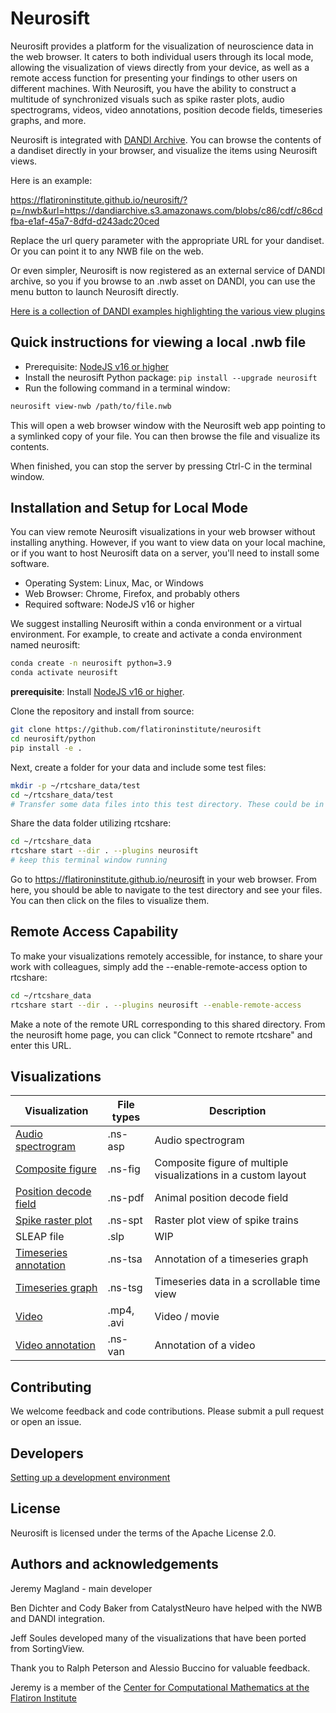 # Neurosift

Neurosift provides a platform for the visualization of neuroscience data in the web browser. It caters to both individual users through its local mode, allowing the visualization of views directly from your device, as well as a remote access function for presenting your findings to other users on different machines. With Neurosift, you have the ability to construct a multitude of synchronized visuals such as spike raster plots, audio spectrograms, videos, video annotations, position decode fields, timeseries graphs, and more.

Neurosift is integrated with [DANDI Archive](https://dandiarchive.org/). You can browse the contents of a dandiset directly in your browser, and visualize the items using Neurosift views.

Here is an example:

https://flatironinstitute.github.io/neurosift/?p=/nwb&url=https://dandiarchive.s3.amazonaws.com/blobs/c86/cdf/c86cdfba-e1af-45a7-8dfd-d243adc20ced

Replace the url query parameter with the appropriate URL for your dandiset. Or you can point it to any NWB file on the web.

Or even simpler, Neurosift is now registered as an external service of DANDI archive, so you if you browse to an .nwb asset on DANDI, you can use the menu button to launch Neurosift directly.

[Here is a collection of DANDI examples highlighting the various view plugins](https://github.com/flatironinstitute/neurosift/wiki/Neurosift-DANDI-Examples)

## Quick instructions for viewing a local .nwb file

* Prerequisite: [NodeJS v16 or higher](https://nodejs.org/en/download)
* Install the neurosift Python package: `pip install --upgrade neurosift`
* Run the following command in a terminal window:

```bash
neurosift view-nwb /path/to/file.nwb
```

This will open a web browser window with the Neurosift web app pointing to a symlinked copy of your file. You can then browse the file and visualize its contents.

When finished, you can stop the server by pressing Ctrl-C in the terminal window.

## Installation and Setup for Local Mode

You can view remote Neurosift visualizations in your web browser without installing anything. However, if you want to view data on your local machine, or if you want to host Neurosift data on a server, you'll need to install some software.

* Operating System: Linux, Mac, or Windows
* Web Browser: Chrome, Firefox, and probably others
* Required software: NodeJS v16 or higher

We suggest installing Neurosift within a conda environment or a virtual environment. For example, to create and activate a conda environment named neurosift:

```bash
conda create -n neurosift python=3.9
conda activate neurosift
```

**prerequisite**: Install [NodeJS v16 or higher](https://nodejs.org/en/download).

Clone the repository and install from source:

```bash
git clone https://github.com/flatironinstitute/neurosift
cd neurosift/python
pip install -e .
```

Next, create a folder for your data and include some test files:

```bash
mkdir -p ~/rtcshare_data/test
cd ~/rtcshare_data/test
# Transfer some data files into this test directory. These could be in .mp4, .avi, .py, .ipynb, or other formats.
```

Share the data folder utilizing rtcshare:

```bash
cd ~/rtcshare_data
rtcshare start --dir . --plugins neurosift
# keep this terminal window running
```

Go to https://flatironinstitute.github.io/neurosift in your web browser. From here, you should be able to navigate to the test directory and see your files. You can then click on the files to visualize them.

## Remote Access Capability

To make your visualizations remotely accessible, for instance, to share your work with colleagues, simply add the --enable-remote-access option to rtcshare:

```bash
cd ~/rtcshare_data
rtcshare start --dir . --plugins neurosift --enable-remote-access
```

Make a note of the remote URL corresponding to this shared directory. From the neurosift home page, you can click "Connect to remote rtcshare" and enter this URL.

## Visualizations

| Visualization | File types | Description |
| --- | --- | --- |
| [Audio spectrogram](./doc/audio_spectrogram.md) | .ns-asp | Audio spectrogram |
| [Composite figure](./doc/composite_figure.md) | .ns-fig | Composite figure of multiple visualizations in a custom layout |
| [Position decode field](./doc/position_decode_field.md) | .ns-pdf | Animal position decode field |
| [Spike raster plot](./doc/spike_raster_plot.md) | .ns-spt | Raster plot view of spike trains |
| SLEAP file | .slp | WIP |
| [Timeseries annotation](./timeseries_annotation.md) | .ns-tsa | Annotation of a timeseries graph |
| [Timeseries graph](./doc/timeseries_graph.md) | .ns-tsg | Timeseries data in a scrollable time view |
| [Video](./doc/video.md) | .mp4, .avi | Video / movie |
| [Video annotation](./doc/video_annotation.md) | .ns-van | Annotation of a video |

## Contributing

We welcome feedback and code contributions. Please submit a pull request or open an issue.

## Developers

[Setting up a development environment](./doc/development.md)

## License

Neurosift is licensed under the terms of the Apache License 2.0.

## Authors and acknowledgements

Jeremy Magland - main developer

Ben Dichter and Cody Baker from CatalystNeuro have helped with the NWB and DANDI integration. 

Jeff Soules developed many of the visualizations that have been ported from SortingView.

Thank you to Ralph Peterson and Alessio Buccino for valuable feedback.

Jeremy is a member of the [Center for Computational Mathematics at the Flatiron Institute](https://www.simonsfoundation.org/flatiron/center-for-computational-mathematics/)
